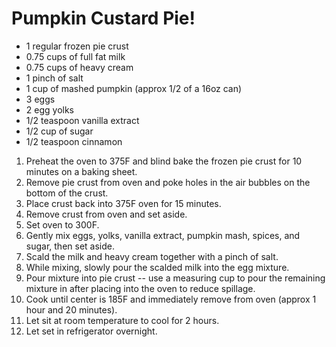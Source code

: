 # Pumpkin Custard Pie!

* 1 regular frozen pie crust
* 0.75 cups of full fat milk
* 0.75 cups of heavy cream
* 1 pinch of salt
* 1 cup of mashed pumpkin (approx 1/2 of a 16oz can)
* 3 eggs
* 2 egg yolks
* 1/2 teaspoon vanilla extract
* 1/2 cup of sugar
* 1/2 teaspoon cinnamon

1. Preheat the oven to 375F and blind bake the frozen pie crust for 10 minutes on a baking sheet.
2. Remove pie crust from oven and poke holes in the air bubbles on the bottom of the crust.
3. Place crust back into 375F oven for 15 minutes.
4. Remove crust from oven and set aside.
5. Set oven to 300F.
6. Gently mix eggs, yolks, vanilla extract, pumpkin mash, spices, and sugar, then set aside.
7. Scald the milk and heavy cream together with a pinch of salt.
8. While mixing, slowly pour the scalded milk into the egg mixture.
9. Pour mixture into pie crust -- use a measuring cup to pour the remaining mixture in after placing into the oven to reduce spillage.
10. Cook until center is 185F and immediately remove from oven (approx 1 hour and 20 minutes).
11. Let sit at room temperature to cool for 2 hours.
12. Let set in refrigerator overnight.
